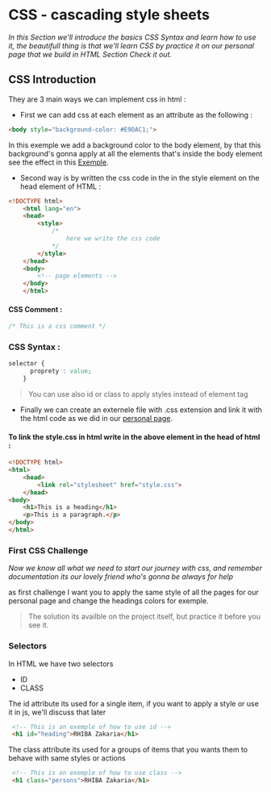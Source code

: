 # **CSS - cascading style sheets**

*In this Section we'll introduce the basics CSS Syntax and learn how to use it, the beautifull thing is that we'll learn CSS by practice it on our personal page that we build in HTML Section Check it out.*

## **CSS Introduction**

They are 3 main ways we can implement css in html :  

* First we can add css at each element as an attribute as the following :

```HTML
<body style="background-color: #E9DAC1;">
```
In this exemple we add a background color to the body element, by that this background's gonna apply at all the elements that's inside the body element see the effect in this [Exemple](index.html).

* Second way is by written the css code in the in the style element on the head element of HTML :

```HTML
<!DOCTYPE html>
    <html lang="en">
    <head>
        <style>
            /* 
                here we write the css code 
            */
        </style>
    </head>
    <body>
        <!-- page elements -->
    </body>
    </html>
```
#### CSS Comment :

```CSS
/* This is a css comment */     
```
### CSS Syntax :
```CSS
selector {
      proprety : value;
    }    
```

>You can use also id or class to apply styles instead of element tag

* Finally we can create an externele file with .css extension and link it with the html code as we did in our [personal page](index.html).

#### To link the style.css in html write in the above element in the head of html :

```HTML
<!DOCTYPE html>
<html>
    <head>
        <link rel="stylesheet" href="style.css">
    </head>
<body>
    <h1>This is a heading</h1>
    <p>This is a paragraph.</p>
</body>
</html>
```

### **First CSS Challenge**

*Now we know all what we need to start our journey with css, and remember documentation its our lovely friend who's gonna be always for help*

as first challenge I want you to apply the same style of all the pages for our personal page and change the headings colors for exemple.

> The solution its availble on the project itself, but practice it before you see it.

### **Selectors**

In HTML we have two selectors 

* ID
* CLASS

The id  attribute its used for a single item, if you want to apply a style or use it in js, we'll discuss that later

```HTML
 <!-- This is an exemple of how to use id -->
 <h1 id="heading">RHIBA Zakaria</h1>
```

The class attribute its used for a groups of items that you wants them to behave with same styles or actions

```HTML
 <!-- This is an exemple of how to use class -->
 <h1 class="persons">RHIBA Zakaria</h1>
```
